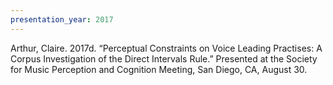 ```yaml
---
presentation_year: 2017
---
```

Arthur, Claire. 2017d. “Perceptual Constraints on Voice Leading Practises: A Corpus Investigation of the Direct Intervals Rule.” Presented at the Society for Music Perception and Cognition Meeting, San Diego, CA, August 30.
